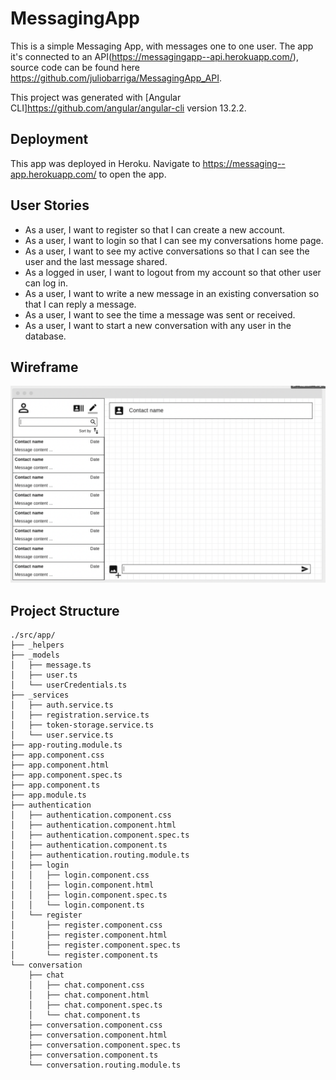 # MessagingApp

This is a simple Messaging App, with messages one to one user. The app it's connected to an API(<https://messagingapp--api.herokuapp.com/>), source code can be found here <https://github.com/juliobarriga/MessagingApp_API>.

This project was generated with [Angular CLI]<https://github.com/angular/angular-cli> version 13.2.2.

## Deployment

This app was deployed in Heroku. Navigate to <https://messaging--app.herokuapp.com/> to open the app. 

## User Stories
- As a user, I want to register so that I can create a new account.
- As a user, I want to login so that I can see my conversations home page.
- As a user, I want to see my active conversations so that I can see the user and the last message shared.
- As a logged in user, I want to logout from my account so that other user can log in.
- As a user, I want to write a new message in an existing conversation so that I can reply a message.
- As a user, I want to see the time a message was sent or received.
- As a user, I want to start a new conversation with any user in the database. 

## Wireframe
![Wireframe](./src/assets/wireframe.png "Wireframe")


## Project Structure
```
./src/app/
├── _helpers
├── _models
│   ├── message.ts
│   ├── user.ts
│   └── userCredentials.ts
├── _services
│   ├── auth.service.ts
│   ├── registration.service.ts
│   ├── token-storage.service.ts
│   └── user.service.ts
├── app-routing.module.ts
├── app.component.css
├── app.component.html
├── app.component.spec.ts
├── app.component.ts
├── app.module.ts
├── authentication
│   ├── authentication.component.css
│   ├── authentication.component.html
│   ├── authentication.component.spec.ts
│   ├── authentication.component.ts
│   ├── authentication.routing.module.ts
│   ├── login
│   │   ├── login.component.css
│   │   ├── login.component.html
│   │   ├── login.component.spec.ts
│   │   └── login.component.ts
│   └── register
│       ├── register.component.css
│       ├── register.component.html
│       ├── register.component.spec.ts
│       └── register.component.ts
└── conversation
    ├── chat
    │   ├── chat.component.css
    │   ├── chat.component.html
    │   ├── chat.component.spec.ts
    │   └── chat.component.ts
    ├── conversation.component.css
    ├── conversation.component.html
    ├── conversation.component.spec.ts
    ├── conversation.component.ts
    └── conversation.routing.module.ts
```

